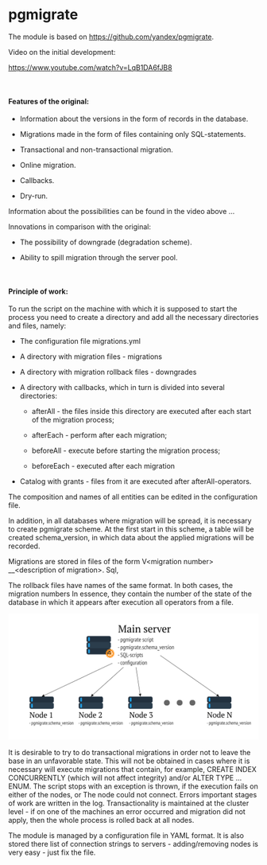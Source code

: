 # pgmigrate

The module is based on <https://github.com/yandex/pgmigrate>.

Video on the initial development:

<https://www.youtube.com/watch?v=LqB1DA6fJB8>

<br>

#### Features of the original:

- Information about the versions in the form of records in the database.

- Migrations made in the form of files containing only SQL-statements.

- Transactional and non-transactional migration.

- Online migration.

- Callbacks.

- Dry-run.

Information about the possibilities can be found in the video above ...

Innovations in comparison with the original:

- The possibility of downgrade (degradation scheme).

- Ability to spill migration through the server pool.

<br>

#### Principle of work:

To run the script on the machine with which it is supposed to start the process
you need to create a directory and add all the necessary directories
and files, namely:

- The configuration file migrations.yml

- A directory with migration files - migrations

- A directory with migration rollback files - downgrades

- A directory with callbacks, which in turn is divided into several directories:

    - afterAll - the files inside this directory are executed after each start of the migration process;

    - afterEach - perform after each migration;

    - beforeAll - execute before starting the migration process;

    - beforeEach - executed after each migration

- Catalog with grants - files from it are executed after afterAll-operators.

The composition and names of all entities can be edited in the configuration file.

In addition, in all databases where migration will be spread, it is necessary to create
pgmigrate scheme. At the first start in this scheme, a table will be created
sсhema_version, in which data about the applied migrations will be recorded.

Migrations are stored in files of the form V\<migration number\> __\<description of migration\>. Sql,

The rollback files have names of the same format. In both cases, the migration numbers
In essence, they contain the number of the state of the database in which it appears after execution
all operators from a file.

![](pgmigrate_schema_en.png)

It is desirable to try to do transactional migrations in order not to leave the base in
an unfavorable state. This will not be obtained in cases where it is necessary
will execute migrations that contain, for example, CREATE INDEX CONCURRENTLY (which
will not affect integrity) and/or ALTER TYPE ... ENUM. The script stops with
an exception is thrown, if the execution fails on either of the nodes, or
The node could not connect. Errors important stages of work are written in the log.
Transactionality is maintained at the cluster level - if on one of the machines
an error occurred and migration did not apply, then the whole process is rolled back at all
nodes.

The module is managed by a configuration file in YAML format. It is also stored there
list of connection strings to servers - adding/removing nodes is very easy -
just fix the file.
